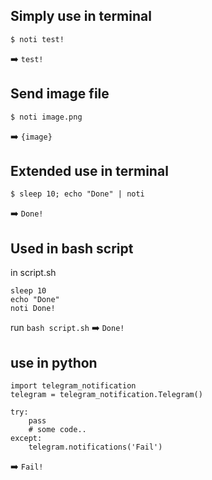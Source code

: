 
## Simply use in terminal
```
$ noti test!
```
➡️ `test!`

## Send image file 
```
$ noti image.png
```
➡️ `{image}`

## Extended use in terminal
```
$ sleep 10; echo "Done" | noti
```
➡️ `Done!`

## Used in bash script

in script.sh
```
sleep 10
echo "Done"
noti Done!
```
run `bash script.sh`
➡️ `Done!`

## use in python
```
import telegram_notification
telegram = telegram_notification.Telegram()

try:
    pass
    # some code..
except:
    telegram.notifications('Fail')
```
➡️ `Fail!`

